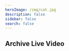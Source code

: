 ```yaml
---
heroImage: /img/cat.jpg
description: false
sidebar: false
search: false
---
```


## Archive Live Video

<MyLiveArchives/>
